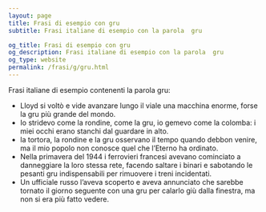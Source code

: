 ```yaml
---
layout: page
title: Frasi di esempio con gru 
subtitle: Frasi italiane di esempio con la parola  gru

og_title: Frasi di esempio con gru 
og_description: Frasi italiane di esempio con la parola  gru
og_type: website
permalink: /frasi/g/gru.html
---
```


Frasi italiane di esempio contenenti la parola gru:


- Lloyd si voltò e vide avanzare lungo il viale una macchina enorme, forse la gru più grande del mondo.
- Io stridevo come la rondine, come la gru, io gemevo come la colomba: i miei occhi erano stanchi dal guardare in alto.
- la tortora, la rondine e la gru osservano il tempo quando debbon venire, ma il mio popolo non conosce quel che l’Eterno ha ordinato.
- Nella primavera del 1944 i ferrovieri francesi avevano cominciato a danneggiare la loro stessa rete, facendo saltare i binari e sabotando le pesanti gru indispensabili per rimuovere i treni incidentati.
- Un ufficiale russo l’aveva scoperto e aveva annunciato che sarebbe tornato il giorno seguente con una gru per calarlo giù dalla finestra, ma non si era più fatto vedere.
